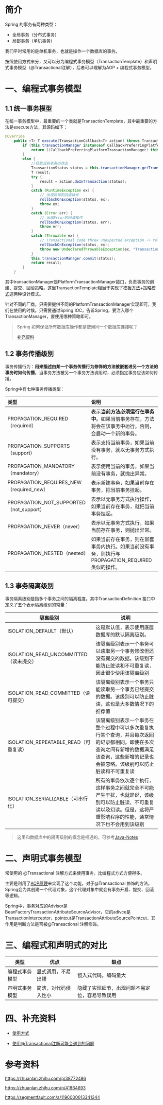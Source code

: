<!-- GFM-TOC -->

<!-- GFM-TOC -->

# 简介

Spring 的事务有两种类型：

- 全局事务（分布式事务）
- 局部事务（单机事务）

我们平时常用的是单机事务，也就是操作一个数据库的事务。

按照使用方式来分，又可以分为编程式事务模型（TransactionTemplate）和声明式事务模型（@Transactional注解），后者可以理解为AOP + 编程式事务模型。

# 一、编程式事务模型

## 1.1 统一事务模型

在统一事务模型中，最重要的一个类就是TransactionTemplate，其中最重要的方法是execute方法，其源码如下：

```java
@Override
	public <T> T execute(TransactionCallback<T> action) throws TransactionException {
		if (this.transactionManager instanceof CallbackPreferringPlatformTransactionManager) {
			return ((CallbackPreferringPlatformTransactionManager) this.transactionManager).execute(this, action);
		}
		else {
            //获取当前事务的状态
			TransactionStatus status = this.transactionManager.getTransaction(this);
			T result;
			try {
				result = action.doInTransaction(status);
			}
			catch (RuntimeException ex) {
				// 出现异常的回滚操作 
				rollbackOnException(status, ex);
				throw ex;
			}
			catch (Error err) {
				// 出现Error的回滚操作
				rollbackOnException(status, err);
				throw err;
			}
			catch (Throwable ex) {
				// Transactional code threw unexpected exception -> rollback
				rollbackOnException(status, ex);
				throw new UndeclaredThrowableException(ex, "TransactionCallback threw undeclared checked exception");
			}
			this.transactionManager.commit(status);
			return result;
		}
	}
```

其中transactionManager是PlatformTransactionManager接口，负责事务的创建、提交、回滚策略。这里TransactionTemplate相当于实现了[模板方法](<https://github.com/DuHouAn/Java/blob/master/Object_Oriented/notes/02%E8%A1%8C%E4%B8%BA%E5%9E%8B.md#10-%E6%A8%A1%E6%9D%BF%E6%96%B9%E6%B3%95template-method>)+[策略模式](<https://github.com/DuHouAn/Java/blob/master/Object_Oriented/notes/02%E8%A1%8C%E4%B8%BA%E5%9E%8B.md#9-%E7%AD%96%E7%95%A5strategy>)这两种设计模式。

针对不同的厂商，只需要提供不同的PlatformTransactionManager实现即可。我们在使用的时候，只需要通过Spring IOC，告诉Spring，要注入哪个TransactionManager，要使用哪种策略即可。

> Spring 如何保证所有数据库操作都是使用同一个数据库连接呢？
>
> [补充资料](<https://zhuanlan.zhihu.com/p/38772486>)

## 1.2 事务传播级别

事务传播行为：**用来描述由某一个事务传播行为修饰的方法被嵌套进另一个方法的事务时如何传播**。当事务方法被另一个事务方法调用时，必须指定事务应该如何传播。

Spring中有七种事务传播类型：

| 类型                                     | 说明                                                         |
| :--------------------------------------- | :----------------------------------------------------------- |
| PROPAGATION_REQUIRED（required）         | 表示**当前方法必须运行在事务中**。如果当前事务存在，方法将会在该事务中运行。否则，会启动一个新的事务。 |
| PROPAGATION_SUPPORTS（support）          | 表示支持当前事务，如果当前没有事务，就以无事务方式执行。     |
| PROPAGATION_MANDATORY（mandatory）       | 表示使用当前的事务，如果当前没有事务，就抛出异常。           |
| PROPAGATION_REQUIRES_NEW（required_new） | 表示新建事务，如果当前存在事务，把当前事务挂起。             |
| PROPAGATION_NOT_SUPPORTED（not_support） | 表示以无事务方式执行操作，如果当前存在事务，就把当前事务挂起。 |
| PROPAGATION_NEVER（never）               | 表示以无事务方式执行，如果当前存在事务，则抛出异常。         |
| PROPAGATION_NESTED（nested）             | 如果当前存在事务，则在嵌套事务内执行。如果当前没有事务，则执行与PROPAGATION_REQUIRED类似的操作。 |



## 1.3 事务隔离级别

事务隔离级别是指多个事务之间的隔离程度，其中TransactionDefinition 接口中定义了五个表示隔离级别的常量：

| 隔离级别                               | 说明                                                         |
| -------------------------------------- | ------------------------------------------------------------ |
| ISOLATION_DEFAULT（默认）              | 这是默认值，表示使用底层数据库的默认隔离级别。               |
| ISOLATION_READ_UNCOMMITTED（读未提交） | 该隔离级别表示一个事务可以读取另一个事务修改但还没有提交的数据，该级别不能防止脏读和不可重复读，因此很少使用该隔离级别 |
| ISOLATION_READ_COMMITTED（读可提交）   | 该隔离级别表示一个事务只能读取另一个事务已经提交的数据。该级别可以防止脏读，这也是大多数情况下的推荐值 |
| ISOLATION_REPEATABLE_READ（可重复读）  | 该隔离级别表示一个事务在整个过程中可以多次重复执行某个查询，并且每次返回的记录都相同。即使在多次查询之间有新增的数据满足该查询，这些新增的记录也会被忽略。该级别可以防止脏读和不可重复读 |
| ISOLATION_SERIALIZABLE（可串行化）     | 所有的事务依次逐个执行，这样事务之间就完全不可能产生干扰，也就是说，该级别可以防止脏读、不可重复读以及幻读。但是，这将严重影响程序的性能，通常情况下也不会用到该级别 |

> 这里和数据库中的隔离级别的概念是相通的，可参考[Java-Notes](<https://github.com/DuHouAn/Java-Notes/blob/master/DataBase/03%E9%9A%94%E7%A6%BB%E7%BA%A7%E5%88%AB.md>)



# 二、声明式事务模型

常使用的 @Transactional 注解方式来使用事务，比编程式方式方便得多。

主要是利用了[AOP原理](<https://github.com/DuHouAn/Java-Notes/blob/master/Spring/02SpringAOP.md>)来实现了这个功能，对于@Transactional 修饰的方法，Spring会为其创建一个代理对象，这个代理对象中就会有事务开启、提交、回滚等逻辑。

Spring中，事务对应的Advisor是BeanFactoryTransactionAttributeSourceAdvisor，它的adivce是TransactionInterceptor，pointcut是TransactionAttributeSourcePointcut，其作用是判断方法是否被@Transactional 注解修饰。



# 三、编程式和声明式的对比

| 类型           | 优点                 | 缺点                                           |
| -------------- | -------------------- | ---------------------------------------------- |
| 编程式事务模型 | 显式调用，不易出错   | 侵入式代码，编码量大                           |
| 声明式事务模型 | 简洁，对代码侵入性小 | 隐藏了实现细节，出现问题不易定位，容易导致误用 |



# 四、补充资料

- [使用方式](https://juejin.im/post/5b010f27518825426539ba38)

- [使用@Transactional注解可能会遇到的问题](<https://zhuanlan.zhihu.com/p/38208248>)

# 参考资料

<https://zhuanlan.zhihu.com/p/38772486>

<https://zhuanlan.zhihu.com/p/41864893>

<https://segmentfault.com/a/1190000013341344>

